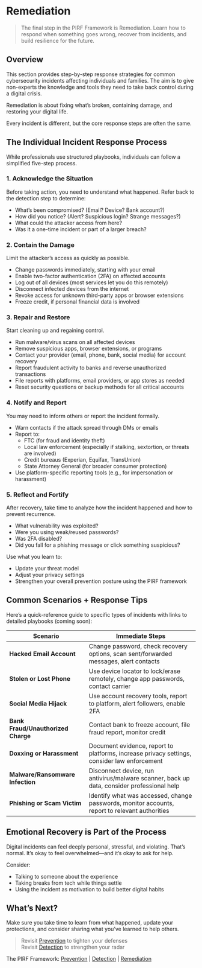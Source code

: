 # Remediation
> The final step in the PIRF Framework is Remediation. Learn how to respond when something goes wrong, recover from incidents, and build resilience for the future.
## Overview 
This section provides step-by-step response strategies for common cybersecurity incidents affecting individuals and families. The aim is to give non-experts the knowledge and tools they need to take back control during a digital crisis.

Remediation is about fixing what’s broken, containing damage, and restoring your digital life. 

Every incident is different, but the core response steps are often the same.
## The Individual Incident Response Process
While professionals use structured playbooks, individuals can follow a simplified five-step process.
### 1. Acknowledge the Situation
Before taking action, you need to understand what happened. Refer back to the detection step to determine:

- What’s been compromised? (Email? Device? Bank account?)
- How did you notice? (Alert? Suspicious login? Strange messages?)
- What could the attacker access from here?
- Was it a one-time incident or part of a larger breach?
### 2. Contain the Damage
Limit the attacker’s access as quickly as possible.

- Change passwords immediately, starting with your email
- Enable two-factor authentication (2FA) on affected accounts
- Log out of all devices (most services let you do this remotely)
- Disconnect infected devices from the internet
- Revoke access for unknown third-party apps or browser extensions
- Freeze credit, if personal financial data is involved
### 3. Repair and Restore
Start cleaning up and regaining control.

- Run malware/virus scans on all affected devices
- Remove suspicious apps, browser extensions, or programs
- Contact your provider (email, phone, bank, social media) for account recovery
- Report fraudulent activity to banks and reverse unauthorized transactions
- File reports with platforms, email providers, or app stores as needed
- Reset security questions or backup methods for all critical accounts
### 4. Notify and Report
You may need to inform others or report the incident formally.

- Warn contacts if the attack spread through DMs or emails
- Report to:
    - FTC (for fraud and identity theft)
    - Local law enforcement (especially if stalking, sextortion, or threats are involved)
    - Credit bureaus (Experian, Equifax, TransUnion)
    - State Attorney General (for broader consumer protection)
- Use platform-specific reporting tools (e.g., for impersonation or harassment)
### 5. Reflect and Fortify
After recovery, take time to analyze how the incident happened and how to prevent recurrence.

- What vulnerability was exploited?
- Were you using weak/reused passwords?
- Was 2FA disabled?
- Did you fall for a phishing message or click something suspicious?

Use what you learn to:

- Update your threat model
- Adjust your privacy settings
- Strengthen your overall prevention posture using the PIRF framework
## Common Scenarios + Response Tips
Here’s a quick-reference guide to specific types of incidents with links to detailed playbooks (coming soon):

| **Scenario**                       | **Immediate Steps**                                                                            |
| ---------------------------------- | ---------------------------------------------------------------------------------------------- |
| **Hacked Email Account**           | Change password, check recovery options, scan sent/forwarded messages, alert contacts          |
| **Stolen or Lost Phone**           | Use device locator to lock/erase remotely, change app passwords, contact carrier               |
| **Social Media Hijack**            | Use account recovery tools, report to platform, alert followers, enable 2FA                    |
| **Bank Fraud/Unauthorized Charge** | Contact bank to freeze account, file fraud report, monitor credit                              |
| **Doxxing or Harassment**          | Document evidence, report to platforms, increase privacy settings, consider law enforcement    |
| **Malware/Ransomware Infection**   | Disconnect device, run antivirus/malware scanner, back up data, consider professional help     |
| **Phishing or Scam Victim**        | Identify what was accessed, change passwords, monitor accounts, report to relevant authorities |

## Emotional Recovery is Part of the Process
Digital incidents can feel deeply personal, stressful, and violating. That’s normal. It’s okay to feel overwhelmed—and it’s okay to ask for help.

Consider:

- Talking to someone about the experience
- Taking breaks from tech while things settle
- Using the incident as motivation to build better digital habits
## What’s Next?
Make sure you take time to learn from what happened, update your protections, and consider sharing what you’ve learned to help others.

> Revisit [Prevention](/framework/prevention/prevention/) to tighten your defenses <br>
> Revisit [Detection](/framework/detection/detection/) to strengthen your radar

The PIRF Framework: [Prevention](/framework/prevention/prevention/) | [Detection](/framework/detection/detection/) | [Remediation](/framework/remediation/remediation/)